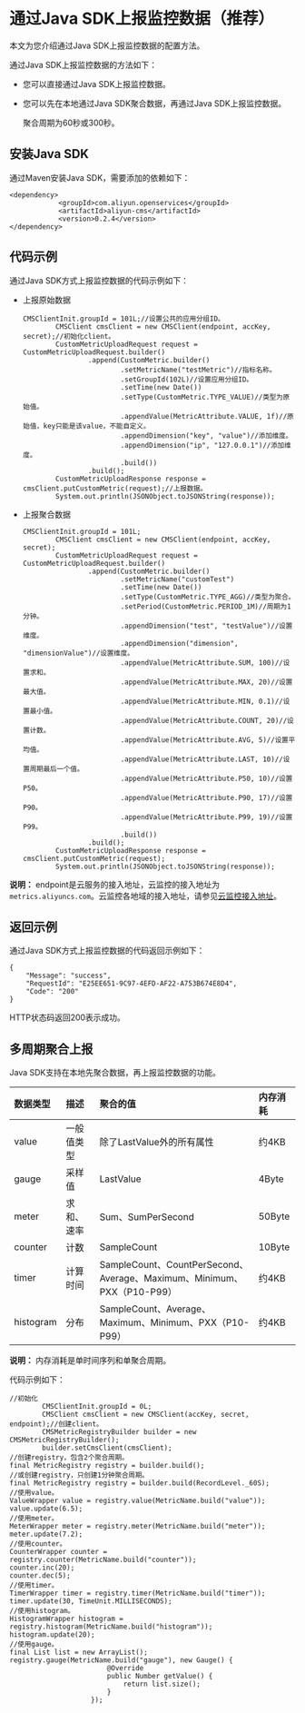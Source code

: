 # 通过Java SDK上报监控数据（推荐）

本文为您介绍通过Java SDK上报监控数据的配置方法。

通过Java SDK上报监控数据的方法如下：

-   您可以直接通过Java SDK上报监控数据。
-   您可以先在本地通过Java SDK聚合数据，再通过Java SDK上报监控数据。

    聚合周期为60秒或300秒。


## 安装Java SDK

通过Maven安装Java SDK，需要添加的依赖如下：

```
<dependency>
            <groupId>com.aliyun.openservices</groupId>
            <artifactId>aliyun-cms</artifactId>
            <version>0.2.4</version>
</dependency>
```

## 代码示例

通过Java SDK方式上报监控数据的代码示例如下：

-   上报原始数据

    ```
    CMSClientInit.groupId = 101L;//设置公共的应用分组ID。
            CMSClient cmsClient = new CMSClient(endpoint, accKey, secret);//初始化client。
            CustomMetricUploadRequest request = CustomMetricUploadRequest.builder()
                    .append(CustomMetric.builder()
                            .setMetricName("testMetric")//指标名称。
                            .setGroupId(102L)//设置应用分组ID。
                            .setTime(new Date())
                            .setType(CustomMetric.TYPE_VALUE)//类型为原始值。
                            .appendValue(MetricAttribute.VALUE, 1f)//原始值，key只能是该value，不能自定义。
                            .appendDimension("key", "value")//添加维度。
                            .appendDimension("ip", "127.0.0.1")//添加维度。
                            .build())
                    .build();
            CustomMetricUploadResponse response = cmsClient.putCustomMetric(request);//上报数据。
            System.out.println(JSONObject.toJSONString(response));
    ```

-   上报聚合数据

    ```
    CMSClientInit.groupId = 101L;
            CMSClient cmsClient = new CMSClient(endpoint, accKey, secret);
            CustomMetricUploadRequest request = CustomMetricUploadRequest.builder()
                    .append(CustomMetric.builder()
                            .setMetricName("customTest")
                            .setTime(new Date())
                            .setType(CustomMetric.TYPE_AGG)//类型为聚合。
                            .setPeriod(CustomMetric.PERIOD_1M)//周期为1分钟。
                            .appendDimension("test", "testValue")//设置维度。
                            .appendDimension("dimension", "dimensionValue")//设置维度。
                            .appendValue(MetricAttribute.SUM, 100)//设置求和。
                            .appendValue(MetricAttribute.MAX, 20)//设置最大值。
                            .appendValue(MetricAttribute.MIN, 0.1)//设置最小值。
                            .appendValue(MetricAttribute.COUNT, 20)//设置计数。
                            .appendValue(MetricAttribute.AVG, 5)//设置平均值。
                            .appendValue(MetricAttribute.LAST, 10)//设置周期最后一个值。
                            .appendValue(MetricAttribute.P50, 10)//设置P50。
                            .appendValue(MetricAttribute.P90, 17)//设置P90。
                            .appendValue(MetricAttribute.P99, 19)//设置P99。
                            .build())
                    .build();
            CustomMetricUploadResponse response = cmsClient.putCustomMetric(request);
            System.out.println(JSONObject.toJSONString(response));
    ```


**说明：** endpoint是云服务的接入地址，云监控的接入地址为`metrics.aliyuncs.com`。云监控各地域的接入地址，请参见[云监控接入地址](/intl.zh-CN/API参考/调用API.md)。

## 返回示例

通过Java SDK方式上报监控数据的代码返回示例如下：

```
{
    "Message": "success",
    "RequestId": "E25EE651-9C97-4EFD-AF22-A753B674E8D4",
    "Code": "200"
}
```

HTTP状态码返回200表示成功。

## 多周期聚合上报

Java SDK支持在本地先聚合数据，再上报监控数据的功能。

|数据类型|描述|聚合的值|内存消耗|
|:---|:-|:---|:---|
|value|一般值类型|除了LastValue外的所有属性|约4KB|
|gauge|采样值|LastValue|4Byte|
|meter|求和、速率|Sum、SumPerSecond|50Byte|
|counter|计数|SampleCount|10Byte|
|timer|计算时间|SampleCount、CountPerSecond、Average、Maximum、Minimum、PXX（P10-P99）|约4KB|
|histogram|分布|SampleCount、Average、Maximum、Minimum、PXX（P10-P99）|约4KB|

**说明：** 内存消耗是单时间序列和单聚合周期。

代码示例如下：

```
//初始化
        CMSClientInit.groupId = 0L;
        CMSClient cmsClient = new CMSClient(accKey, secret, endpoint);//创建client。
        CMSMetricRegistryBuilder builder = new CMSMetricRegistryBuilder();
        builder.setCmsClient(cmsClient);
//创建registry，包含2个聚合周期。
final MetricRegistry registry = builder.build();
//或创建registry，只创建1分钟聚合周期。
final MetricRegistry registry = builder.build(RecordLevel._60S);
//使用value。
ValueWrapper value = registry.value(MetricName.build("value"));
value.update(6.5);
//使用meter。
MeterWrapper meter = registry.meter(MetricName.build("meter"));
meter.update(7.2);
//使用counter。
CounterWrapper counter = registry.counter(MetricName.build("counter"));
counter.inc(20);
counter.dec(5);
//使用timer。
TimerWrapper timer = registry.timer(MetricName.build("timer"));
timer.update(30, TimeUnit.MILLISECONDS);
//使用histogram。
HistogramWrapper histogram = registry.histogram(MetricName.build("histogram"));
histogram.update(20);
//使用gauge。
final List list = new ArrayList();
registry.gauge(MetricName.build("gauge"), new Gauge() {
                        @Override
                        public Number getValue() {
                            return list.size();
                        }
                    });
```

